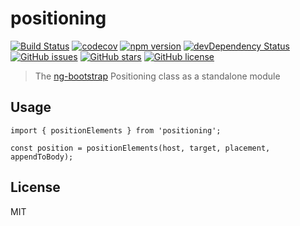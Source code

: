 # positioning

[![Build Status](https://travis-ci.org/mattlewis92/positioning.svg?branch=master)](https://travis-ci.org/mattlewis92/positioning)
[![codecov](https://codecov.io/gh/mattlewis92/positioning/branch/master/graph/badge.svg)](https://codecov.io/gh/mattlewis92/positioning)
[![npm version](https://badge.fury.io/js/positioning.svg)](http://badge.fury.io/js/positioning)
[![devDependency Status](https://david-dm.org/mattlewis92/positioning/dev-status.svg)](https://david-dm.org/mattlewis92/positioning?type=dev)
[![GitHub issues](https://img.shields.io/github/issues/mattlewis92/positioning.svg)](https://github.com/mattlewis92/positioning/issues)
[![GitHub stars](https://img.shields.io/github/stars/mattlewis92/positioning.svg)](https://github.com/mattlewis92/positioning/stargazers)
[![GitHub license](https://img.shields.io/badge/license-MIT-blue.svg)](https://raw.githubusercontent.com/mattlewis92/positioning/master/LICENSE)

> The [ng-bootstrap](https://github.com/ng-bootstrap/ng-bootstrap) Positioning class as a standalone module

## Usage
```
import { positionElements } from 'positioning';

const position = positionElements(host, target, placement, appendToBody);
```

## License
MIT

